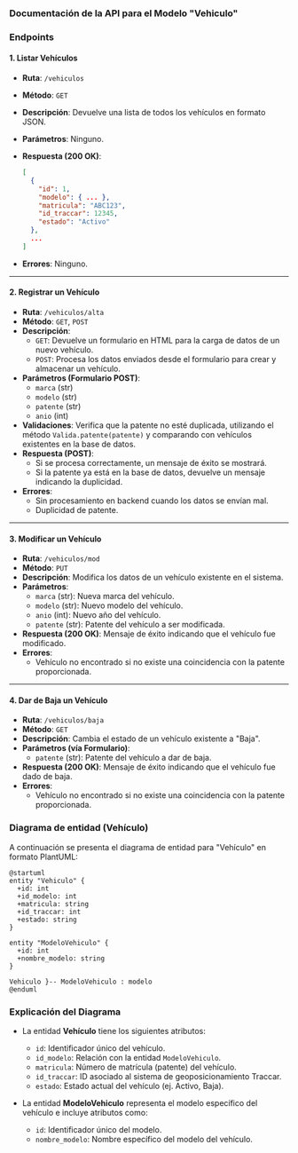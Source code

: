 ### Documentación de la API para el Modelo "Vehiculo"

### Endpoints

#### 1. **Listar Vehículos**

- **Ruta**: `/vehiculos`
- **Método**: `GET`
- **Descripción**: Devuelve una lista de todos los vehículos en formato JSON.
- **Parámetros**: Ninguno.
- **Respuesta (200 OK)**:

     ```json
     [
       {
         "id": 1,
         "modelo": { ... },
         "matricula": "ABC123",
         "id_traccar": 12345,
         "estado": "Activo"
       },
       ...
     ]
     ```

- **Errores**: Ninguno.

---

#### 2. **Registrar un Vehículo**

- **Ruta**: `/vehiculos/alta`
- **Método**: `GET`, `POST`
- **Descripción**:
  - `GET`: Devuelve un formulario en HTML para la carga de datos de un nuevo vehículo.
  - `POST`: Procesa los datos enviados desde el formulario para crear y almacenar un vehículo.
- **Parámetros (Formulario POST)**:
  - `marca` (str)
  - `modelo` (str)
  - `patente` (str)
  - `anio` (int)
- **Validaciones**: Verifica que la patente no esté duplicada, utilizando el método `Valida.patente(patente)` y comparando con vehículos existentes en la base de datos.
- **Respuesta (POST)**:
  - Si se procesa correctamente, un mensaje de éxito se mostrará.
  - Si la patente ya está en la base de datos, devuelve un mensaje indicando la duplicidad.
- **Errores**:
  - Sin procesamiento en backend cuando los datos se envían mal.
  - Duplicidad de patente.

---

#### 3. **Modificar un Vehículo**

- **Ruta**: `/vehiculos/mod`
- **Método**: `PUT`
- **Descripción**: Modifica los datos de un vehículo existente en el sistema.
- **Parámetros**:
  - `marca` (str): Nueva marca del vehículo.
  - `modelo` (str): Nuevo modelo del vehículo.
  - `anio` (int): Nuevo año del vehículo.
  - `patente` (str): Patente del vehículo a ser modificada.
- **Respuesta (200 OK)**: Mensaje de éxito indicando que el vehículo fue modificado.
- **Errores**:
  - Vehículo no encontrado si no existe una coincidencia con la patente proporcionada.

---

#### 4. **Dar de Baja un Vehículo**

- **Ruta**: `/vehiculos/baja`
- **Método**: `GET`
- **Descripción**: Cambia el estado de un vehículo existente a "Baja".
- **Parámetros (vía Formulario)**:
  - `patente` (str): Patente del vehículo a dar de baja.
- **Respuesta (200 OK)**: Mensaje de éxito indicando que el vehículo fue dado de baja.
- **Errores**:
  - Vehículo no encontrado si no existe una coincidencia con la patente proporcionada.

### Diagrama de entidad (Vehículo)

A continuación se presenta el diagrama de entidad para "Vehículo" en formato PlantUML:

```plantuml
@startuml
entity "Vehiculo" {
  +id: int
  +id_modelo: int
  +matricula: string
  +id_traccar: int
  +estado: string
}

entity "ModeloVehiculo" {
  +id: int
  +nombre_modelo: string
}

Vehiculo }-- ModeloVehiculo : modelo
@enduml
```

### Explicación del Diagrama

- La entidad **Vehículo** tiene los siguientes atributos:
  - `id`: Identificador único del vehículo.
  - `id_modelo`: Relación con la entidad `ModeloVehiculo`.
  - `matricula`: Número de matrícula (patente) del vehículo.
  - `id_traccar`: ID asociado al sistema de geoposicionamiento Traccar.
  - `estado`: Estado actual del vehículo (ej. Activo, Baja).

- La entidad **ModeloVehiculo** representa el modelo específico del vehículo e incluye atributos como:
  - `id`: Identificador único del modelo.
  - `nombre_modelo`: Nombre específico del modelo del vehículo.
